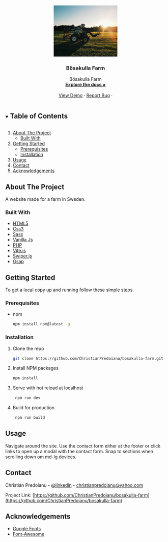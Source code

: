 
 <!-- PROJECT LOGO -->   
<br />
<p align="center">
  <a href="https://github.com/ChristianPredoianu/bosakulla-farm">
    <img src="/assets/tractor.JPG" alt="Logo" width="200" height="160">
  </a> 

  <h3 align="center">Bösakulla Farm</h3>
     
  <p align="center">
   Bösakulla Farm
    <br />
    <a href="https://github.com/ChristianPredoianu/bosakulla-farm"><strong>Explore the docs »</strong></a>
    <br />
    <br />
    <a href="https://bosakullagard.se/">View Demo</a>
    ·
    <a href="https://github.com/ChristianPredoianu/bosakulla-farm/issues">Report Bug</a>
    ·  
  </p>
</p>

 

<!-- TABLE OF CONTENTS -->
<details open="open">
  <summary><h2 style="display: inline-block">Table of Contents</h2></summary>
  <ol>
    <li>
      <a href="#about-the-project">About The Project</a>
      <ul>
        <li><a href="#built-with">Built With</a></li>
      </ul>
    </li>
    <li>
      <a href="#getting-started">Getting Started</a>
      <ul>
        <li><a href="#prerequisites">Prerequisites</a></li>
        <li><a href="#installation">Installation</a></li>
      </ul>
    </li>
    <li><a href="#usage">Usage</a></li>
    <li><a href="#contact">Contact</a></li>
    <li><a href="#acknowledgements">Acknowledgements</a></li>
  </ol>
</details>



<!-- ABOUT THE PROJECT -->
## About The Project

A website made for a farm in Sweden. 

### Built With

* [HTML5](https://developer.mozilla.org/en-US/docs/Glossary/HTML5)
* [Css3](https://developer.mozilla.org/en-US/docs/Web/CSS)
* [Sass](https://sass-lang.com/)
* [Vanilla Js](https://developer.mozilla.org/en-US/docs/Web/JavaScript)
* [PHP](https://www.php.net/)
* [Vite.js](https://vitejs.dev/)
* [Swiper.js](https://vitejs.dev/)
* [Gsap](https://greensock.com/gsap/)



<!-- GETTING STARTED -->
## Getting Started

To get a local copy up and running follow these simple steps.

### Prerequisites

* npm
  ```sh
  npm install npm@latest -g
  ```

### Installation

1. Clone the repo
   ```sh
   git clone https://github.com/ChristianPredoianu/bosakulla-farm.git
   ```
2. Install NPM packages
   ```sh
   npm install
   ``` 
3. Serve with hot reload at localhost
   ```sh
    npm run dev
   ``` 
5. Build for production 
   ```sh
    npm run build
   
   ```

   

   
   
   
   
   
<!-- USAGE EXAMPLES -->
## Usage

Navigate around the site. Use the contact form either at the footer or click links to open up a modal with the contact form.
Snap to sections when scrolling down om md-lg devices.

<!-- CONTACT -->
## Contact

Christian Predoianu - [@linkedin](https://se.linkedin.com/in/christian-predoianu-369218157) - christianpredoianu@yahoo.com

Project Link: [https://github.com/ChristianPredoianu/bosakulla-farm](https://github.com/ChristianPredoianu/bosakulla-farm)


<!-- ACKNOWLEDGEMENTS --> 
## Acknowledgements
* [Google Fonts](https://fonts.google.com/)
* [Font-Awesome](https://fontawesome.com/)



<!-- MARKDOWN LINKS & IMAGES -->
<!-- https://www.markdownguide.org/basic-syntax/#reference-style-links -->
[contributors-shield]: https://img.shields.io/github/contributors/github_username/repo.svg?style=for-the-badge
[contributors-url]: https://github.com/github_username/repo/graphs/contributors
[forks-shield]: https://img.shields.io/github/forks/github_username/repo.svg?style=for-the-badge
[forks-url]: https://github.com/github_username/repo/network/members
[stars-shield]: https://img.shields.io/github/stars/github_username/repo.svg?style=for-the-badge
[stars-url]: https://github.com/github_username/repo/stargazers
[issues-shield]: https://img.shields.io/github/issues/github_username/repo.svg?style=for-the-badge
[issues-url]: https://github.com/github_username/repo/issues
[license-shield]: https://img.shields.io/github/license/github_username/repo.svg?style=for-the-badge 
[license-url]: https://github.com/github_username/repo/blob/master/LICENSE.txt 
[linkedin-shield]: https://img.shields.io/badge/-LinkedIn-black.svg?style=for-the-badge&logo=linkedin&colorB=555
[linkedin-url]: https://linkedin.com/in/github_username    
 

